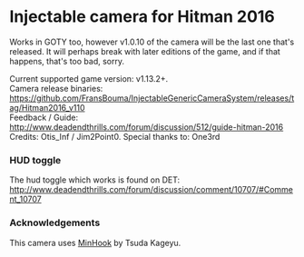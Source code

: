 Injectable camera for Hitman 2016
============================

Works in GOTY too, however v1.0.10 of the camera will be the last one that's released. It will perhaps break with later
editions of the game, and if that happens, that's too bad, sorry. 

Current supported game version: v1.13.2+.  
Camera release binaries: https://github.com/FransBouma/InjectableGenericCameraSystem/releases/tag/Hitman2016_v110  
Feedback / Guide: http://www.deadendthrills.com/forum/discussion/512/guide-hitman-2016  
Credits: Otis_Inf / Jim2Point0. Special thanks to: One3rd  

### HUD toggle
The hud toggle which works is found on DET: 
http://www.deadendthrills.com/forum/discussion/comment/10707/#Comment_10707

### Acknowledgements
This camera uses [MinHook](https://github.com/TsudaKageyu/minhook) by Tsuda Kageyu.
